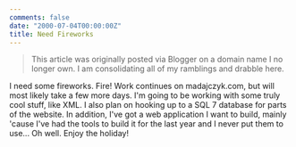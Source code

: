 ```yaml
---
comments: false
date: "2000-07-04T00:00:00Z"
title: Need Fireworks
---
```


> This article was originally posted via Blogger on a domain name I no longer own.  I am consolidating all of my ramblings and drabble here.

I need some fireworks. Fire! Work continues on madajczyk.com, but will most likely take a few more days. I'm going to be working with some truly cool stuff, like XML. I also plan on hooking up to a SQL 7 database for parts of the website. In addition, I've got a web application I want to build, mainly 'cause I've had the tools to build it for the last year and I never put them to use... Oh well. Enjoy the holiday!